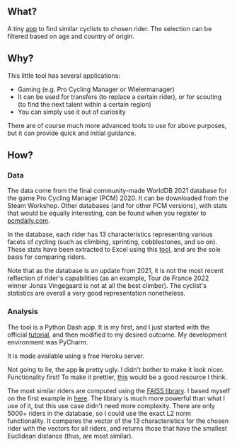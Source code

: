 ## What?
A tiny [app](nothing-here-yet) to find similar cyclists to chosen rider. The selection can be filtered based on age and country of origin.

## Why?
This little tool has several applications:
- Gaming (e.g. Pro Cycling Manager or Wielermanager)
- It can be used for transfers (to replace a certain rider), or for scouting (to find the next talent within a certain region)
- You can simply use it out of curiosity

There are of course much more advanced tools to use for above purposes, but it can provide quick and initial guidance.

## How?

### Data
The data come from the final community-made WorldDB 2021 database for the game Pro Cycling Manager (PCM) 2020. It can be downloaded from the Steam Workshop. Other databases (and for other PCM versions), with stats that would be equally interesting, can be found when you register to [pcmdaily.com](https://pcmdaily.com/). 

In the database, each rider has 13 characteristics representing various facets of cycling (such as climbing, sprinting, cobblestones, and so on). These stats have been extracted to Excel using this [tool](https://pcmdaily.com/infusions/pro_download_panel/download.php?did=1108), and are the sole basis for comparing riders.

Note that as the database is an update from 2021, it is not the most recent reflection of rider's capabilities (as an example, Tour de France 2022 winner Jonas Vingegaard is not at all the best climber). The cyclist's statistics are overall a very good representation nonetheless.

### Analysis

The tool is a Python Dash app. It is my first, and I just started with the official [tutorial](https://dash.plotly.com/installation), and then modified to my desired outcome. My development environment was PyCharm.

It is made available using a free Heroku server.

Not going to lie, the app **is** pretty ugly. I didn't bother to make it look nicer. Functionality first! To make it prettier, [this](https://dash-bootstrap-components.opensource.faculty.ai) would be a good resource I think.

The most similar riders are computed using the [FAISS library](https://github.com/facebookresearch/faiss). I based myself on the first example in [here](https://www.pinecone.io/learn/faiss-tutorial/). The library is much more powerful than what I use of it, but this use case didn't need more complexity. There are only 5000+ riders in the database, so I could use the exact L2 norm functionality. It compares the vector of the 13 characteristics for the chosen rider with the vectors for all riders, and returns those that have the smallest Euclidean distance (thus, are most similar).

